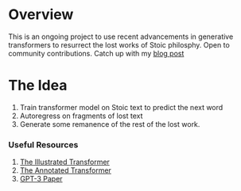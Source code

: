 # Overview
This is an ongoing project to use recent advancements in generative transformers to resurrect the lost works of Stoic philosphy. Open to community contributions. Catch up with my [blog post](https://garrett-partenza-us.github.io/blog/2022/07/14/silicondiscourses.html)

# The Idea
1. Train transformer model on Stoic text to predict the next word
2. Autoregress on fragments of lost text
3. Generate some remanence of the rest of the lost work.

### Useful Resources
1. [The Illustrated Transformer](https://jalammar.github.io/illustrated-transformer/)
2. [The Annotated Transformer](http://nlp.seas.harvard.edu/annotated-transformer/)
3. [GPT-3 Paper](https://www.google.com/search?q=GPT3+paper+archiv&oq=GPT3+paper+archiv&aqs=chrome..69i57j0i512l2j0i10i22i30j0i22i30.2412j0j4&sourceid=chrome&ie=UTF-8)

